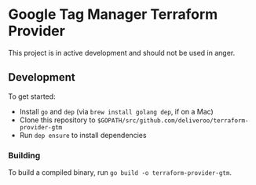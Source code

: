 # Google Tag Manager Terraform Provider

This project is in active development and should not be used in anger.

## Development

To get started:

- Install `go` and `dep` (via `brew install golang dep`, if on a Mac)
- Clone this repository to `$GOPATH/src/github.com/deliveroo/terraform-provider-gtm`
- Run `dep ensure` to install dependencies

### Building

To build a compiled binary, run `go build -o terraform-provider-gtm`.
